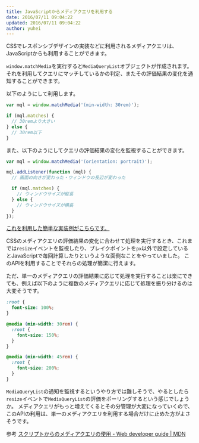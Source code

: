 ```yaml
---
title: JavaScriptからメディアクエリを利用する
date: 2016/07/11 09:04:22
updated: 2016/07/11 09:04:22
author: yuhei
---
```

CSSでレスポンシブデザインの実装などに利用されるメディアクエリは、JavaScriptからも利用することができます。

<!-- more -->

`window.matchMedia`を実行すると`MediaQueryList`オブジェクトが作成されます。
それを利用してクエリにマッチしているかの判定、またその評価結果の変化を通知することができます。

以下のようにして利用します。

```javascript
var mql = window.matchMedia('(min-width: 30rem)');

if (mql.matches) {
  // 30remより大きい
} else {
  // 30rem以下
}
```

また、以下のようにしてクエリの評価結果の変化を監視することができます。

```javascript
var mql = window.matchMedia('(orientation: portrait)');

mql.addListener(function (mql) {
  // 画面の向きが変わった・ウィンドウの長辺が変わった

  if (mql.matches) {
    // ウィンドウサイズが縦長
  } else {
    // ウィンドウサイズが横長
  }
});
```

[これを利用した簡単な実装例がこちらです。](/rookies/demos/use-media-queries-from-javascript.html)

CSSのメディアクエリの評価結果の変化に合わせて処理を実行するとき、これまでは`resize`イベントを監視したり、ブレイクポイントを`px`以外で設定しているとJavaScriptで毎回計算したりというような面倒なことをやっていました。
このAPIを利用することでそれらの処理が簡潔に行えます。

ただ、単一のメディアクエリの評価結果に応じて処理を実行することは楽にできても、例えば以下のように複数のメディアクエリに応じて処理を振り分けるのは大変そうです。

```css
:root {
  font-size: 100%;
}

@media (min-width: 30rem) {
  :root {
    font-size: 150%;
  }
}

@media (min-width: 45rem) {
  :root {
    font-size: 200%;
  }
}
```

`MediaQueryList`の通知を監視するというやり方では難しそうで、やるとしたら`resize`イベントで`MediaQueryList`の評価をポーリングするという感じでしょうか。
メディアクエリがもっと増えてくるとその分管理が大変になっていくので、このAPIの利用は、単一のメディアクエリを利用する場合だけに止めた方がよさそうです。

参考
[スクリプトからのメディアクエリの使用 - Web developer guide | MDN](https://developer.mozilla.org/ja/docs/Web/Guide/CSS/Testing_media_queries)
